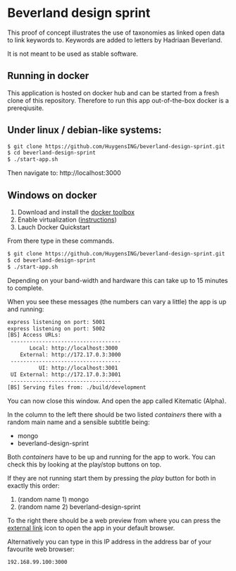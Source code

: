 Beverland design sprint
=====

This proof of concept illustrates the use of taxonomies as linked open data to link keywords to. Keywords are added to letters by Hadriaan Beverland.

It is not meant to be used as stable software.


Running in docker
----

This application is hosted on docker hub and can be started from a fresh clone of this repository. Therefore to run this app out-of-the-box docker is a prereqiusite.

Under linux / debian-like systems:
---

```sh
$ git clone https://github.com/HuygensING/beverland-design-sprint.git
$ cd beverland-design-sprint
$ ./start-app.sh
```

Then navigate to: http://localhost:3000


Windows on docker
---

1. Download and install the [docker toolbox](https://docs.docker.com/toolbox/overview/#ready-to-get-started)
2. Enable virtualization ([instructions](https://docs.docker.com/windows/step_one/))
3. Lauch Docker Quickstart

From there type in these commands. 

```sh
$ git clone https://github.com/HuygensING/beverland-design-sprint.git
$ cd beverland-design-sprint
$ ./start-app.sh
```

Depending on your band-width and hardware this can take up to 15 minutes to complete.

When you see these messages (the numbers can vary a little) the app is up and running:

```sh
express listening on port: 5001
express listening on port: 5002
[BS] Access URLs:
 -----------------------------------
       Local: http://localhost:3000
    External: http://172.17.0.3:3000
 -----------------------------------
          UI: http://localhost:3001
 UI External: http://172.17.0.3:3001
 -----------------------------------
[BS] Serving files from: ./build/development
```

You can now close this window. And open the app called Kitematic (Alpha). 

In the column to the left there should be two listed _containers_ there with a random main name and a sensible subtitle being:

- mongo
- beverland-design-sprint

Both _containers_ have to be up and running for the app to work. You can check this by looking at the play/stop buttons on top.

If they are not running start them by pressing the _play_ button for both in exactly this order:

1. (random name 1) mongo
2. (random name 2) beverland-design-sprint

To the right there should be a web preview from where you can press the [external link](https://cdn3.iconfinder.com/data/icons/unicons-vector-icons-pack/32/external-128.png) icon to open the app in your default browser.

Alternatively you can type in this IP address in the address bar of your favourite web browser:

```
192.168.99.100:3000
```
